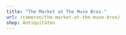 ```yaml
---
title: "The Market at The Muse Bros."
url: /cameron/the-market-at-the-muse-bros/
shop: Antiquitäten
---
```

